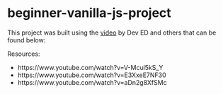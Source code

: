 # beginner-vanilla-js-project


This project was built using the <a href="https://www.youtube.com/watch?v=Ttf3CEsEwMQ" target="_blank">video</a> by Dev ED and others that can be found below:

Resources:
<ul>
<li>https://www.youtube.com/watch?v=V-Mcul5kS_Y </li>
<li>https://www.youtube.com/watch?v=E3XxeE7NF30</li>
<li>https://www.youtube.com/watch?v=aDn2g8XfSMc</li>
</ul>
